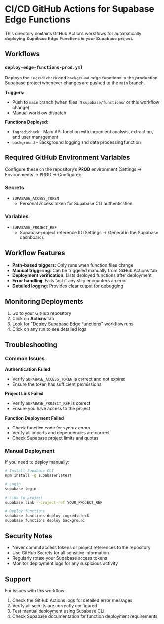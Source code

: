 # CI/CD GitHub Actions for Supabase Edge Functions

This directory contains GitHub Actions workflows for automatically deploying Supabase Edge Functions to your Supabase project.

## Workflows

### `deploy-edge-functions-prod.yml`

Deploys the `ingredicheck` and `background` edge functions to the production Supabase project whenever changes are pushed to the `main` branch.

**Triggers:**
- Push to `main` branch (when files in `supabase/functions/` or this workflow change)
- Manual workflow dispatch

**Functions Deployed:**
- `ingredicheck` - Main API function with ingredient analysis, extraction, and user management
- `background` - Background logging and data processing function

## Required GitHub Environment Variables

Configure these on the repository’s **PROD** environment (Settings → Environments → PROD → Configure):

### Secrets
- `SUPABASE_ACCESS_TOKEN`
  - Personal access token for Supabase CLI authentication.

### Variables
- `SUPABASE_PROJECT_REF`
  - Supabase project reference ID (Settings → General in the Supabase dashboard).

## Workflow Features

- **Path-based triggers**: Only runs when function files change
- **Manual triggering**: Can be triggered manually from GitHub Actions tab
- **Deployment verification**: Lists deployed functions after deployment
- **Error handling**: Fails fast if any step encounters an error
- **Detailed logging**: Provides clear output for debugging

## Monitoring Deployments

1. Go to your GitHub repository
2. Click on **Actions** tab
3. Look for "Deploy Supabase Edge Functions" workflow runs
4. Click on any run to see detailed logs

## Troubleshooting

### Common Issues

**Authentication Failed**
- Verify `SUPABASE_ACCESS_TOKEN` is correct and not expired
- Ensure the token has sufficient permissions

**Project Link Failed**
- Verify `SUPABASE_PROJECT_REF` is correct
- Ensure you have access to the project

**Function Deployment Failed**
- Check function code for syntax errors
- Verify all imports and dependencies are correct
- Check Supabase project limits and quotas

### Manual Deployment

If you need to deploy manually:

```bash
# Install Supabase CLI
npm install -g supabase@latest

# Login
supabase login

# Link to project
supabase link --project-ref YOUR_PROJECT_REF

# Deploy functions
supabase functions deploy ingredicheck
supabase functions deploy background
```

## Security Notes

- Never commit access tokens or project references to the repository
- Use GitHub Secrets for all sensitive information
- Regularly rotate your Supabase access tokens
- Monitor deployment logs for any suspicious activity

## Support

For issues with this workflow:
1. Check the GitHub Actions logs for detailed error messages
2. Verify all secrets are correctly configured
3. Test manual deployment using Supabase CLI
4. Check Supabase documentation for function deployment requirements
